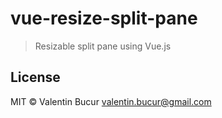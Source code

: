 # vue-resize-split-pane

> Resizable split pane using Vue.js

## License

MIT © Valentin Bucur <valentin.bucur@gmail.com>